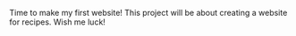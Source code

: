 Time to make my first website!
This project will be about creating a website for recipes. Wish me luck!